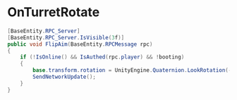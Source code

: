 <Badge type="danger" text="Carbon Compatible"/><Badge type="warning" text="Oxide Compatible"/>
# OnTurretRotate
```csharp
[BaseEntity.RPC_Server]
[BaseEntity.RPC_Server.IsVisible(3f)]
public void FlipAim(BaseEntity.RPCMessage rpc)
{
	if (!IsOnline() && IsAuthed(rpc.player) && !booting)
	{
		base.transform.rotation = UnityEngine.Quaternion.LookRotation(-base.transform.forward, base.transform.up);
		SendNetworkUpdate();
	}
}

```
